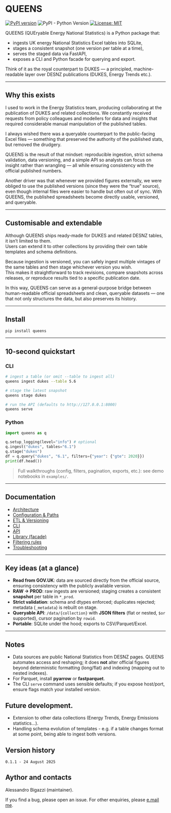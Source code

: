 # QUEENS  

[![PyPI version](https://img.shields.io/pypi/v/queens.svg)](https://pypi.org/project/queens/)
![PyPI - Python Version](https://img.shields.io/pypi/pyversions/queens.svg)
[![License: MIT](https://img.shields.io/badge/License-MIT-yellow.svg)](LICENSE)

QUEENS (QUEryable Energy National Statistics) is a Python package that:  

- ingests UK energy National Statistics Excel tables into SQLite,  
- stages a consistent snapshot (one version per table at a time),  
- serves the staged data via FastAPI,  
- exposes a CLI and Python facade for querying and export.  

Think of it as the royal counterpart to DUKES — a principled, machine-readable layer over DESNZ publications (DUKES, Energy Trends etc.).  

---

## Why this exists  

I used to work in the Energy Statistics team, producing collaborating at the publication of DUKES and related collections. We constantly received requests from policy colleagues and modellers for data and insights that required considerable manual manipulation of the published tables.  

I always wished there was a queryable counterpart to the public-facing Excel files — something that preserved the authority of the published stats, but removed the drudgery.  

QUEENS is the result of that mindset: reproducible ingestion, strict schema validation, data versioning, and a simple API so analysts can focus on insight rather than wrangling — all while ensuring consistency with the official published numbers.  

Another driver was that whenever we provided figures externally, we were obliged to use the published versions (since they were the “true” source), even though internal files were easier to handle but often out of sync. With QUEENS, the published spreadsheets become directly usable, versioned, and queryable.  

---

## Customisable and extendable  

Although QUEENS ships ready-made for DUKES and related DESNZ tables, it isn’t limited to them.  
Users can extend it to other collections by providing their own table templates and schema definitions.  

Because ingestion is versioned, you can safely ingest multiple vintages of the same tables and then stage whichever version you wish.  
This makes it straightforward to track revisions, compare snapshots across releases, or reproduce results tied to a specific publication date.  

In this way, QUEENS can serve as a general-purpose bridge between human-readable official spreadsheets and clean, queryable datasets — one that not only structures the data, but also preserves its history.  

---

## Install

```
pip install queens
```

---

## 10-second quickstart

### CLI
```bash
# ingest a table (or omit --table to ingest all)
queens ingest dukes --table 5.6

# stage the latest snapshot
queens stage dukes

# run the API (defaults to http://127.0.0.1:8000)
queens serve
```

### Python
```python
import queens as q

q.setup_logging(level="info") # optional
q.ingest("dukes", tables="6.1")
q.stage("dukes")
df = q.query("dukes", "6.1", filters={"year": {"gte": 2020}})
print(df.head())
```

> Full walkthroughs (config, filters, pagination, exports, etc.): see demo notebooks in `examples/`.

---

## Documentation

- [Architecture](docs/architecture.md)
- [Configuration & Paths](docs/configuration.md)
- [ETL & Versioning](docs/versioning.md)
- [CLI](docs/cli.md)
- [API](docs/api.md)
- [Library (facade)](docs/library.md)
- [Filtering rules](docs/filters.md)
- [Troubleshooting](docs/troubleshooting.md)

---

## Key ideas (at a glance)

- **Read from GOV.UK**: data are sourced directly from the official source, ensuring consistency with the publicly available version.
- **RAW → PROD**: raw ingests are versioned; staging creates a consistent **snapshot** per table in `*_prod`.
- **Strict validation**: schema and dtypes enforced; duplicates rejected; metadata (`_metadata`) is rebuilt on stage.
- **Queryable API**: `/data/{collection}` with **JSON filters** (flat or nested, `$or` supported), cursor pagination by `rowid`.
- **Portable**: SQLite under the hood; exports to CSV/Parquet/Excel.

---

## Notes

- Data sources are public National Statistics from DESNZ pages. QUEENS automates access and reshaping; it does **not** alter official figures beyond deterministic formatting (long/flat) and indexing (mapping out to nested indexes).
- For Parquet, install **pyarrow** or **fastparquet**.
- The CLI `serve` command uses sensible defaults; if you expose host/port, ensure flags match your installed version.

## Future development.
- Extension to other data collections (Energy Trends, Energy Emissions statistics...).
- Handling schema evolution of templates - e.g. if a table changes format at some point, being able to ingest both versions.

## Version history
```
0.1.1 - 24 August 2025
```

## Aythor and contacts
Alessandro Bigazzi (maintainer).

If you find a bug, please open an issue. 
For other enquiries, please [e.mail me](alessandro.bigazzi@aol.com).